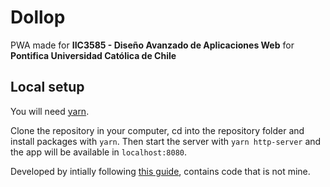 # Dollop

PWA made for **IIC3585 - Diseño Avanzado de Aplicaciones Web** for **Pontifica Universidad Católica de Chile**

## Local setup

You will need [yarn](https://yarnpkg.com/en/).

Clone the repository in your computer, cd into the repository folder and install packages with `yarn`. Then start the server with `yarn http-server` and the app will be available in `localhost:8080`.

Developed by intially following [this guide](https://developers.google.com/web/fundamentals/codelabs/your-first-pwapp), contains code that is not mine.